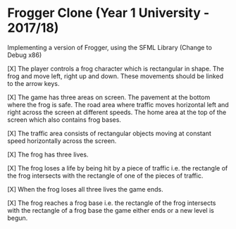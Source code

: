 # Frogger Clone (Year 1 University - 2017/18)
Implementing a version of Frogger, using the SFML Library  (Change to Debug x86)
  
[X] The player controls a frog character which is rectangular in shape. The frog
and move left, right up and down. These movements should be linked to the
arrow keys.  
  
[X] The game has three areas on screen. The pavement at the bottom where the
frog is safe. The road area where traffic moves horizontal left and right across
the screen at different speeds. The home area at the top of the screen which
also contains frog bases.  
  
[X] The traffic area consists of rectangular objects moving at constant speed
horizontally across the screen.  
  
[X] The frog has three lives.  
  
[X] The frog loses a life by being hit by a piece of traffic i.e. the rectangle of the
frog intersects with the rectangle of one of the pieces of traffic.  
  
[X] When the frog loses all three lives the game ends.  
  
[X] The frog reaches a frog base i.e. the rectangle of the frog intersects with the
rectangle of a frog base the game either ends or a new level is begun.  
  
